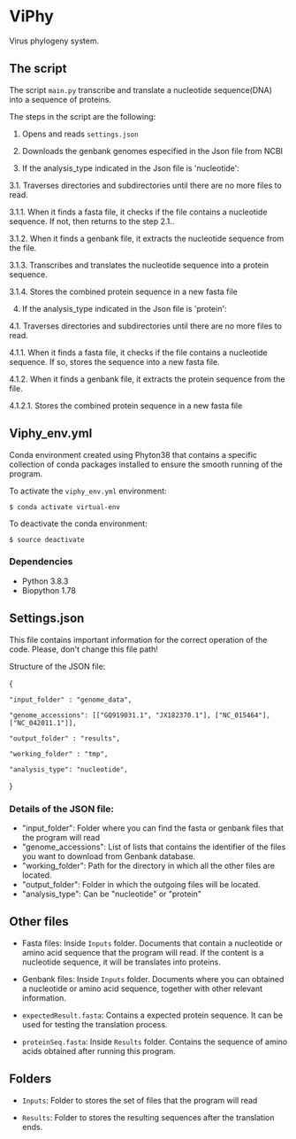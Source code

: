 # ViPhy
Virus phylogeny system.


## The script
The script ``main.py`` transcribe and translate a nucleotide sequence(DNA) into a sequence of proteins.

The steps in the script are the following:

1. Opens and reads ``settings.json``

2. Downloads the genbank genomes especified in the Json file from NCBI 

3. If the analysis_type indicated in the Json file is 'nucleotide':

3.1. Traverses directories and subdirectories until there are no more files to read.

3.1.1. When it finds a fasta file, it checks if the file contains a nucleotide sequence. If not, then returns to the step 2.1.. 

3.1.2. When it finds a genbank file, it extracts the nucleotide sequence from the file. 

3.1.3. Transcribes and translates the nucleotide sequence into a protein sequence.

3.1.4. Stores the combined protein sequence in a new fasta file

4. If the analysis_type indicated in the Json file is 'protein':

4.1. Traverses directories and subdirectories until there are no more files to read.

4.1.1. When it finds a fasta file, it checks if the file contains a nucleotide sequence. If so, stores the sequence into a new fasta file. 

4.1.2. When it finds a genbank file, it extracts the protein sequence from the file. 

4.1.2.1. Stores the combined protein sequence in a new fasta file


## Viphy_env.yml

Conda environment created using Phyton38 that contains a specific collection of conda packages installed to ensure the smooth running of the program.

To activate the `viphy_env.yml` environment:

	$ conda activate virtual-env

To deactivate the conda environment:

	$ source deactivate


### Dependencies

- Python 3.8.3
- Biopython 1.78


## Settings.json

This file contains important information for the correct operation of the code. Please, don't change this file path!

Structure of the JSON file:


{

	"input_folder" : "genome_data",

	"genome_accessions": [["GQ919031.1", "JX182370.1"], ["NC_015464"], ["NC_042011.1"]],

	"output_folder" : "results",

	"working_folder" : "tmp",

	"analysis_type": "nucleotide",
}



### Details of the JSON file: 

- "input_folder": Folder where you can find the fasta or genbank files that the program will read
- "genome_accessions": List of lists that contains the identifier of the files you want to download from Genbank database. 
- "working_folder": Path for the directory in which all the other files are located.
- "output_folder": Folder in which the outgoing files will be located.
- "analysis_type": Can be "nucleotide" or "protein"


## Other files

- Fasta files: Inside `Inputs` folder. Documents that contain a nucleotide or amino acid sequence that the program will read. If the content is a nucleotide sequence, it will be translates into proteins.

- Genbank files: Inside `Inputs` folder. Documents where you can obtained a nucleotide or amino acid sequence, together with other relevant information. 

- ``expectedResult.fasta``: Contains a expected protein sequence. It can be used for testing the translation process. 

- ``proteinSeq.fasta``: Inside `Results` folder. Contains the sequence of amino acids obtained after running this program.


## Folders

- ``Inputs``: Folder to stores the set of files that the program will read 

- ``Results``: Folder to stores the resulting sequences after the translation ends. 


